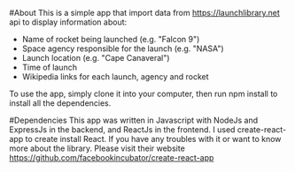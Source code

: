 #About
This is a simple app that import data from https://launchlibrary.net api to
display information about:
- Name of rocket being launched (e.g. "Falcon 9")
- Space agency responsible for the launch (e.g. "NASA")
- Launch location (e.g. "Cape Canaveral")
- Time of launch
- Wikipedia links for each launch, agency and rocket

To use the app, simply clone it into your computer, then run npm install to
install all the dependencies.

#Dependencies
This app was written in Javascript with NodeJs and ExpressJs in the backend, and
ReactJs in the frontend. I used create-react-app to create install React. If you
have any troubles with it or want to know more about the library.
Please visit their website https://github.com/facebookincubator/create-react-app
